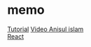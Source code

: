 # memo  
[Tutorial](https://dmitripavlutin.com/use-react-memo-wisely/)
[Video Anisul islam](https://www.youtube.com/watch?v=pwh4oyGpVPk&list=PLgH5QX0i9K3rGtitufynBKMy5gAFpa1y8&index=71)  
[React](https://react.dev/reference/react/memo#memo)
